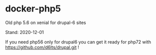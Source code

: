 # docker-php5
Old php 5.6 on xenial for drupal-6 sites

Stand: 2020-12-01

If you need php56 only for drupal6 you can get it ready for php72
with https://github.com/d6lts/drupal.git !
